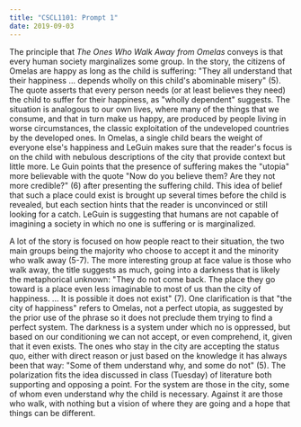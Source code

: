 ```yaml
---
title: "CSCL1101: Prompt 1"
date: 2019-09-03
---
```


The principle that *The Ones Who Walk Away from Omelas* conveys is that every human society marginalizes some group. In the story, the citizens of Omelas  are happy as long as the child is suffering: "They all understand that their happiness ... depends wholly on this child's abominable misery" (5). The quote asserts that every person needs (or at least believes they need) the child to suffer for their happiness, as "wholly dependent" suggests. The situation is analogous to our own lives, where many of the things that we consume, and that in turn make us happy, are produced by people living in worse circumstances, the classic exploitation of the undeveloped countries by the developed ones. In Omelas, a  single child bears the weight of everyone else's happiness and LeGuin makes sure that the reader's focus is on the child with nebulous descriptions of the city that provide context but little more. Le Guin points that the presence of suffering makes the "utopia" more believable with the quote "Now do you believe them? Are they not more credible?" (6) after presenting the suffering child. This idea of belief that such a place could exist is brought up several times before the child is revealed, but each section hints that the reader is unconvinced or still looking for a catch. LeGuin is suggesting that humans are not capable of imagining a society in which no one is suffering or is marginalized.

A lot of the story is focused on how people react to their situation, the two main groups being the majority who choose to accept it and the minority who walk away (5-7). The more interesting group at face value is those who walk away, the title suggests as much, going into a darkness that is likely the metaphorical unknown: "They do not come back. The place they go toward is a place even less imaginable to most of us than the city of happiness. ... It is possible it does not exist" (7). One clarification is that "the city of happiness" refers to Omelas, not a perfect utopia, as suggested by the prior use of the phrase so it does not preclude them trying to find a perfect system. The darkness is a system under which no is oppressed, but based on our conditioning we can not accept, or even comprehend, it, given that it even exists. The ones who stay in the city are accepting the status quo, either with direct reason or just based on the knowledge it has always been that way: "Some of them understand why, and some do not" (5). The polarization fits the idea discussed in class (Tuesday) of literature both supporting and opposing a point. For the system are those in the city, some of whom even understand why the child is necessary. Against it are those who walk, with nothing but a vision of where they are going and a hope that things can be different. 
